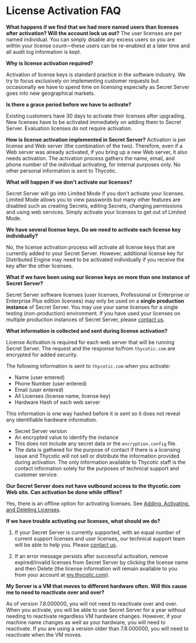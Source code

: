 [title]: # (License Activation FAQ)
[tags]: # (License, activation, faq)
[priority]: #	(1000)

# License Activation FAQ

**What happens if we find that we had more named users than licenses after activation? Will the account lock us out?**
The user licenses are per named individual.  You can simply disable any excess users so you are within your license count—these users can be re-enabled at a later time and all audit log information is kept.

**Why is license activation required?**

Activation of license keys is standard practice in the software industry. We try to focus exclusively on implementing customer requests but occasionally we have to spend time on licensing especially as Secret Server goes into new geographical markets.

**Is there a grace period before we have to activate?**

Existing customers have 30 days to activate their licenses after upgrading. New licenses have to be activated immediately on adding them to Secret Server. Evaluation licenses do not require activation.

**How is license activation implemented in Secret Server?**
Activation is per license and Web server (the combination of the two). Therefore, even if a Web server was already activated, if you bring up a new Web server, it also needs activation. The activation process gathers the name, email, and phone number of the individual activating, for internal purposes only. No other personal information is sent to Thycotic.

**What will happen if we don't activate our licenses?**

Secret Server will go into Limited Mode if you don't activate your licenses. Limited Mode allows you to view passwords but many other features are disabled such as creating Secrets, editing Secrets, changing permissions and using web services. Simply activate your licenses to get out of Limited Mode.

**We have several license keys. Do we need to activate each license key individually?**

No, the license activation process will activate all license keys that are currently added to your Secret Server. However, additional license key for Distributed Engine may need to be activated individually if you receive the key after the other licenses.

**What if we have been using our license keys on more than one instance of Secret Server?**

Secret Server software licenses (user licenses, Professional or Enterprise or Enterprise Plus edition licenses) may only be used on a **single production instance** of Secret Server. You may use your same licenses for a single testing (non-production) environment. If you have used your licenses on multiple production instances of Secret Server, please [contact us](http://thycotic.com/company/contact/).

**What information is collected and sent during license activation?**

License Activation is required for each web server that will be running Secret Server. The request and the response to/from `thycotic.com` are encrypted for added security.

The following information is sent to `thycotic.com` when you activate:

- Name (user entered)
- Phone Number (user entered)
- Email (user entered)
- All Licenses (license name, license key)
- Hardware Hash of each web server

This information is one way hashed before it is sent so it does not reveal any identifiable hardware information.

- Secret Server version
- An encrypted value to identify the instance
- This does not include any secret data or the `encryption.config` file.
- The data is gathered for the purpose of contact if there is a licensing issue and Thycotic will not sell or distribute the information provided during activation.  The only information available to Thycotic staff is the contact information solely for the purposes of technical support and customer service.

**Our Secret Server does not have outbound access to the thycotic.com Web site. Can activation be done while offline?**

Yes, there is an offline option for activating licenses. See [Adding, Activating, and Deleting Licenses](../adding-activating-deleting-licenses/index.md).

**If we have trouble activating our licenses, what should we do?**

1. If your Secret Server is currently supported, with an equal number of current support licenses and user licenses, our technical support team will be able to help you. Please [contact us](http://thycotic.com/products/secret-server/support-2/).

1. If an error message persists after successful activation, remove expired/invalid licenses from Secret Server by clicking the license name and then Delete (the license information will remain available to you from your account at [my.thycotic.com](http://my.thycotic.com)).

**My Server is a VM that moves to different hardware often.  Will this cause me to need to reactivate over and over?**

As of version 7.8.000000, you will not need to reactivate over and over. When you activate, you will be able to use Secret Server for a year without needing to reactivate regardless VM hardware changes. However, if your machine name changes as well as your hardware, you will need to reactivate. If you are using a version older than 7.8.000000, you will need to reactivate when the VM moves.
